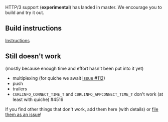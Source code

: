 HTTP/3 support (**experimental**) has landed in master. We encourage you to build and try it out. 

## Build instructions

[Instructions](https://github.com/curl/curl/blob/master/docs/HTTP3.md)

## Still doesn't work

(mostly because enough time and effort hasn't been put into it yet)

- multiplexing (for quiche we await [issue #112](https://github.com/cloudflare/quiche/issues/112))
- push
- trailers
- `CURLINFO_CONNECT_TIME_T` and `CURLINFO_APPCONNECT_TIME_T` don't work (at least with quiche) #4516

If you find other things that don't work, add them here (with details) or [file them as an issue](https://github.com/curl/curl/issues)!
